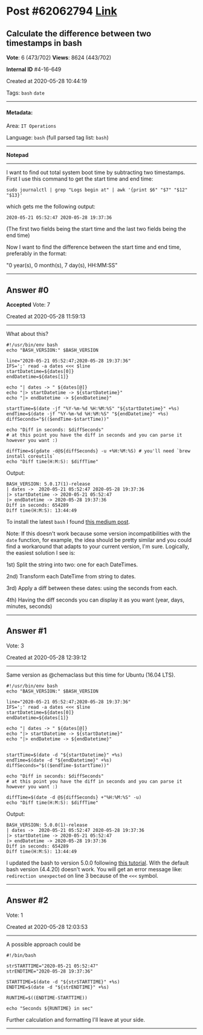 
# Post \#62062794 [Link](https://stackoverflow.com/questions/62062794/)

## Calculate the difference between two timestamps in bash

**Vote**: 6 (473/702) **Views**: 8624 (443/702) 

**Internal ID** \#4-16-649

Created at 2020-05-28 10:44:19

Tags: `bash` `date`

----------

#### Metadata:

Area: `IT Operations`

Language: `bash` (full parsed tag list: `bash`)

----------

**Notepad**


----------

I want to find out total system boot time by subtracting two timestamps. 
First I use this command to get the start time and end time:

```
sudo journalctl | grep "Logs begin at" | awk '{print $6" "$7" "$12" "$13}'
```


which gets me the following output:

```
2020-05-21 05:52:47 2020-05-28 19:37:36
```


(The first two fields being the start time and the last two fields being the end time)

Now I want to find the difference between the start time and end time, preferably in the format:

"0 year(s), 0 month(s), 7 day(s), HH:MM:SS"


----------
        
## Answer \#0

**Accepted** Vote: 7

Created at 2020-05-28 11:59:13

------------

What about this?

```
#!/usr/bin/env bash
echo "BASH_VERSION:" $BASH_VERSION 

line="2020-05-21 05:52:47;2020-05-28 19:37:36"
IFS=';' read -a dates <<< $line
startDatetime=${dates[0]}
endDatetime=${dates[1]}

echo "| dates -> " ${dates[@]}
echo "|> startDatetime -> ${startDatetime}"
echo "|> endDatetime -> ${endDatetime}"

startTime=$(date -jf "%Y-%m-%d %H:%M:%S" "${startDatetime}" +%s)
endTime=$(date -jf "%Y-%m-%d %H:%M:%S" "${endDatetime}" +%s)
diffSeconds="$(($endTime-$startTime))"

echo "Diff in seconds: $diffSeconds"
# at this point you have the diff in seconds and you can parse it however you want :)

diffTime=$(gdate -d@${diffSeconds} -u +%H:%M:%S) # you'll need `brew install coreutils`
echo "Diff time(H:M:S): $diffTime"
```


Output:

```
BASH_VERSION: 5.0.17(1)-release
| dates ->  2020-05-21 05:52:47 2020-05-28 19:37:36
|> startDatetime -> 2020-05-21 05:52:47
|> endDatetime -> 2020-05-28 19:37:36
Diff in seconds: 654289
Diff time(H:M:S): 13:44:49
```


To install the latest `bash` I found [this medium post](https://itnext.io/upgrading-bash-on-macos-7138bd1066ba). 

Note: If this doesn't work because some version incompatibilities with the `date` function, for example, the idea should be pretty similar and you could find a workaround that adapts to your current version, I'm sure. Logically, the easiest solution I see is:

1st) Split the string into two: one for each DateTimes.

2nd) Transform each DateTime from string to dates.

3rd) Apply a diff between these dates: using the seconds from each.

4th) Having the diff seconds you can display it as you want (year, days, minutes, seconds)


------------
    
    
## Answer \#1

 Vote: 3

Created at 2020-05-28 12:39:12

------------

Same version as @chemaclass but this time for Ubuntu (16.04 LTS).

```
#!/usr/bin/env bash
echo "BASH_VERSION:" $BASH_VERSION 

line="2020-05-21 05:52:47;2020-05-28 19:37:36"
IFS=';' read -a dates <<< $line
startDatetime=${dates[0]}
endDatetime=${dates[1]}

echo "| dates -> " ${dates[@]}
echo "|> startDatetime -> ${startDatetime}"
echo "|> endDatetime -> ${endDatetime}"


startTime=$(date -d "${startDatetime}" +%s)
endTime=$(date -d "${endDatetime}" +%s)
diffSeconds="$(($endTime-$startTime))"

echo "Diff in seconds: $diffSeconds"
# at this point you have the diff in seconds and you can parse it however you want :)

diffTime=$(date -d @${diffSeconds} +"%H:%M:%S" -u)
echo "Diff time(H:M:S): $diffTime"
```


Output:

```
BASH_VERSION: 5.0.0(1)-release
| dates ->  2020-05-21 05:52:47 2020-05-28 19:37:36
|> startDatetime -> 2020-05-21 05:52:47
|> endDatetime -> 2020-05-28 19:37:36
Diff in seconds: 654289
Diff time(H:M:S): 13:44:49
```


I updated the bash to version 5.0.0 following [this tutorial](https://www.ramoonus.nl/2019/01/08/bash-5-0-installation-for-linux/).
With the default bash version (4.4.20) doesn't work.
You will get an error message like: `redirection unexpected` on line 3 because of the `<<<` symbol.


------------
    
    
## Answer \#2

 Vote: 1

Created at 2020-05-28 12:03:53

------------

A possible approach could be

```
#!/bin/bash

strSTARTTIME="2020-05-21 05:52:47"
strENDTIME="2020-05-28 19:37:36"

STARTTIME=$(date -d "${strSTARTTIME}" +%s)
ENDTIME=$(date -d "${strENDTIME}" +%s)

RUNTIME=$((ENDTIME-STARTTIME))

echo "Seconds ${RUNTIME} in sec"
```


Further calculation and formatting I'll leave at your side. 


------------
    
    
